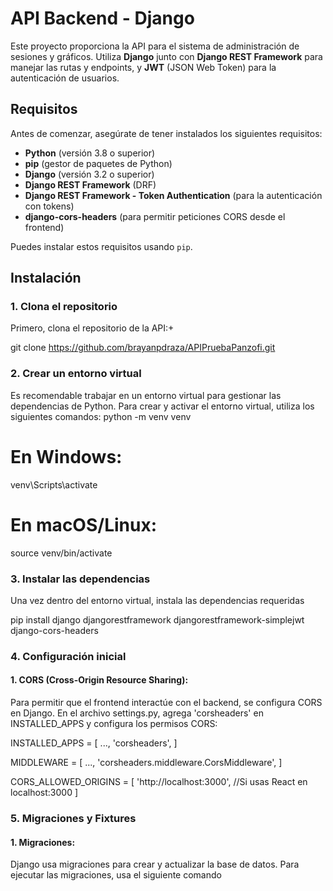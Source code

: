 # API Backend - Django

Este proyecto proporciona la API para el sistema de administración de sesiones y gráficos. Utiliza **Django** junto con **Django REST Framework** para manejar las rutas y endpoints, y **JWT** (JSON Web Token) para la autenticación de usuarios.

## Requisitos

Antes de comenzar, asegúrate de tener instalados los siguientes requisitos:

- **Python** (versión 3.8 o superior)
- **pip** (gestor de paquetes de Python)
- **Django** (versión 3.2 o superior)
- **Django REST Framework** (DRF)
- **Django REST Framework - Token Authentication** (para la autenticación con tokens)
- **django-cors-headers** (para permitir peticiones CORS desde el frontend)
  
Puedes instalar estos requisitos usando `pip`.

## Instalación

### 1. Clona el repositorio

Primero, clona el repositorio de la API:+

git clone https://github.com/brayanpdraza/APIPruebaPanzofi.git

### 2. Crear un entorno virtual
Es recomendable trabajar en un entorno virtual para gestionar las dependencias de Python. Para crear y activar el entorno virtual, utiliza los siguientes comandos:
python -m venv venv
# En Windows:
venv\Scripts\activate
# En macOS/Linux:
source venv/bin/activate

### 3. Instalar las dependencias
Una vez dentro del entorno virtual, instala las dependencias requeridas

pip install django djangorestframework djangorestframework-simplejwt django-cors-headers

### 4.  Configuración inicial

#### 1. CORS (Cross-Origin Resource Sharing):

Para permitir que el frontend interactúe con el backend, se configura CORS en Django. En el archivo settings.py, agrega 'corsheaders' en INSTALLED_APPS y configura los permisos CORS:

  INSTALLED_APPS = [
      ...,
      'corsheaders',
  ]
  
  MIDDLEWARE = [
      ...,
      'corsheaders.middleware.CorsMiddleware',
  ]
  
  CORS_ALLOWED_ORIGINS = [
      'http://localhost:3000',  //Si usas React en localhost:3000
  ]

### 5. Migraciones y Fixtures

#### 1. Migraciones:
Django usa migraciones para crear y actualizar la base de datos. Para ejecutar las migraciones, usa el siguiente comando
